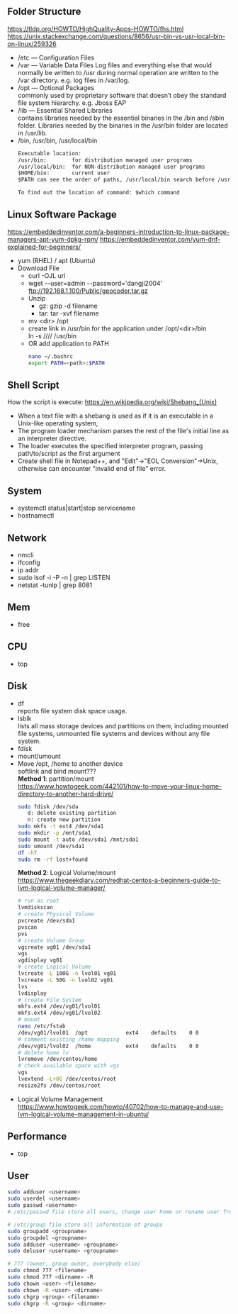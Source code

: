 ## Folder Structure
https://tldp.org/HOWTO/HighQuality-Apps-HOWTO/fhs.html
https://unix.stackexchange.com/questions/8656/usr-bin-vs-usr-local-bin-on-linux/259326  
- /etc — Configuration Files  
- /var — Variable Data Files
  Log files and everything else that would normally be written to /usr during normal operation are written to the /var directory. e.g. log files in /var/log.
- /opt — Optional Packages  
  commonly used by proprietary software that doesn’t obey the standard file system hierarchy. e.g. Jboss EAP
- /lib — Essential Shared Libraries  
  contains libraries needed by the essential binaries in the /bin and /sbin folder. Libraries needed by the binaries in the /usr/bin folder are located in /usr/lib.
- /bin, /usr/bin, /usr/local/bin
  ```txt
  Executable location:  
  /usr/bin:        for distribution managed user programs  
  /usr/local/bin:  for NON-distribution managed user programs  
  $HOME/bin:       current user  
  $PATH can see the order of paths, /usr/local/bin search before /usr/bin  

  To find out the location of command: $which command  
  ```

## Linux Software Package
https://embeddedinventor.com/a-beginners-introduction-to-linux-package-managers-apt-yum-dpkg-rpm/
https://embeddedinventor.com/yum-dnf-explained-for-beginners/

- yum (RHEL) / apt (Ubuntu)
- Download File  
  - curl -OJL url
  - wget --user=admin --password='dangji2004' ftp://192.168.1.100/Public/geocoder.tar.gz
  - Unzip  
    - gz:  gzip -d filename
    - tar: tar -xvf filename
  - mv \<dir\> /opt
  - create link in /usr/bin for the application under /opt/\<dir\>/bin  
    ln -s /<full>/<path>/<to>/<file> /usr/bin
  - OR add application to PATH  
    ```sh
    nano ~/.bashrc
    export PATH=<path>:$PATH    
    ```

## Shell Script
How the script is execute: https://en.wikipedia.org/wiki/Shebang_(Unix)
- When a text file with a shebang is used as if it is an executable in a Unix-like operating system, 
- The program loader mechanism parses the rest of the file's initial line as an interpreter directive. 
- The loader executes the specified interpreter program, passing path/to/script as the first argument
- Create shell file in Notepad++, and "Edit"->"EOL Conversion"->Unix, otherwise can encounter "invalid end of file" error.

## System  
- systemctl status|start|stop servicename
- hostnamectl

## Network
- nmcli
- ifconfig
- ip addr
- sudo lsof -i -P -n | grep LISTEN
- netstat -tunlp | grep 8081  

## Mem
- free

## CPU
- top

## Disk
- df  
  reports file system disk space usage.
- lsblk  
  lists all mass storage devices and partitions on them, including mounted file systems, unmounted file systems and devices without any file system.
- fdisk
- mount/umount
- Move /opt, /home to another device  
softlink and bind mount???  
**Method 1**: partition/mount  
https://www.howtogeek.com/442101/how-to-move-your-linux-home-directory-to-another-hard-drive/  
  ```sh
  sudo fdisk /dev/sda
     d: delete existing partition
     n: create new partition
  sudo mkfs -t ext4 /dev/sda1
  sudo mkdir -p /mnt/sda1
  sudo mount -t auto /dev/sda1 /mnt/sda1
  sudo umount /dev/sda1
  df -hT
  sudo rm -rf lost+found
  ```
  **Method 2**: Logical Volume/mount  
  https://www.thegeekdiary.com/redhat-centos-a-beginners-guide-to-lvm-logical-volume-manager/  
  ```sh
  # run as root
  lvmdiskscan
  # create Physical Volume
  pvcreate /dev/sda1
  pvscan
  pvs
  # create Volume Group
  vgcreate vg01 /dev/sda1
  vgs
  vgdisplay vg01
  # create Logical Volume
  lvcreate -L 100G -n lvol01 vg01
  lvcreate -L 50G -n lvol02 vg01
  lvs
  lvdisplay
  # create File System
  mkfs.ext4 /dev/vg01/lvol01
  mkfs.ext4 /dev/vg01/lvol02
  # mount
  nano /etc/fstab
  /dev/vg01/lvol01	/opt			ext4	defaults	0 0
  # comment existing /home mapping
  /dev/vg01/lvol02	/home			ext4	defaults	0 0
  # delete home lv
  lvremove /dev/centos/home
  # check available space with vgs
  vgs
  lvextend -L+8G /dev/centos/root
  resize2fs /dev/centos/root
  ```
- Logical Volume Management  
  https://www.howtogeek.com/howto/40702/how-to-manage-and-use-lvm-logical-volume-management-in-ubuntu/  

## Performance
- top

## User
```sh
sudo adduser <username>
sudo userdel <username>
sudo passwd <username>
# /etc/passwd file store all users, change user home or rename user from here.

# /etc/group file store all information of groups
sudo groupadd <groupname>
sudo groupdel <groupname>
sudo adduser <username> <groupname>
sudo deluser <username> <groupname>

# 777 (owner, group owner, everybody else)
sudo chmod 777 <filename>
sudo chmod 777 <dirname> -R
sudo chown <user> <filename>
sudo chown -R <user> <dirname>
sudo chgrp <group> <filename>
sudo chgrp -R <group> <dirname>
```